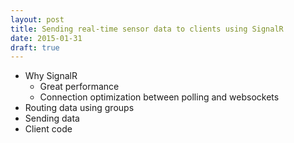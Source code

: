 ```yaml
---
layout: post
title: Sending real-time sensor data to clients using SignalR
date: 2015-01-31
draft: true
---
```


* Why SignalR
	* Great performance
	* Connection optimization between polling and websockets
* Routing data using groups
* Sending data
* Client code 